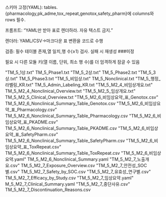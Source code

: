 스키마 고정(YAML): tables.{pharmacology,pk_adme,tox_repeat,genotox,safety_pharm}에 columns와 rows 필수.

프롬프트: “YAML만 받아 표로 렌더하라. 자유 텍스트 금지.”

렌더러: YAML/CSV→마크다운 표 변환을 코드로 수행

검증: 필수 테이블 존재,열 일치,행 수(≥1) 검사. 실패 시 재생성   ###미정

필요 시 다른 모듈 키(열 이름, 단위, 최소 행 수)를 더 엄격하게 잠글 수 있음



"TM_5_1상.txt"                                  TM_5_Phase1.txt
"TM_5_2상.txt"                                  TM_5_Phase2.txt
"TM_5_3상.txt"                                  TM_5_Phase3.txt
"TM_5_비임상.txt"                               TM_5_Nonclinical.txt
"TM_5_행정_라벨링_KR.txt"                       TM_5_Admin_Labeling_KR.txt
"TM_5_M2_4_비임상개요.txt"                      TM_5_M2_4_Nonclinical_Overview.txt
"TM_5_M2_5_임상개요.txt"                        TM_5_M2_5_Clinical_Overview.txt
"TM_5_M2_6_비임상요약_표_Genotox.csv"           TM_5_M2_6_Nonclinical_Summary_Table_Genotox.csv
"TM_5_M2_6_비임상요약_표_Pharmacology.csv"      TM_5_M2_6_Nonclinical_Summary_Table_Pharmacology.csv
"TM_5_M2_6_비임상요약_표_PKADME.csv"            TM_5_M2_6_Nonclinical_Summary_Table_PKADME.csv
"TM_5_M2_6_비임상요약_표_SafetyPharm.csv"       TM_5_M2_6_Nonclinical_Summary_Table_SafetyPharm.csv
"TM_5_M2_6_비임상요약_표_ToxRepeat.csv"         TM_5_M2_6_Nonclinical_Summary_Table_ToxRepeat.csv
"TM_5_M2_6_비임상요약.yaml"                     TM_5_M2_6_Nonclinical_Summary.yaml
"TM_5_M2_7_노출개요.csv"                        TM_5_M2_7_Exposure_Overview.csv
"TM_5_M2_7_안전성_SOC별.csv"                    TM_5_M2_7_Safety_by_SOC.csv
"TM_5_M2_7_유효성_연구별.csv"                   TM_5_M2_7_Efficacy_by_Study.csv
"TM_5_M2_7_임상요약.yaml"                       M_5_M2_7_Clinical_Summary.yaml
"TM_5_M2_7_중단사유.csv"                        TM_5_M2_7_Discontinuation_Reasons.csv
